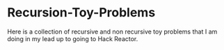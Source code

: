 # Recursion-Toy-Problems

Here is a collection of recursive and non recursive toy problems that I am doing in my lead up to going to Hack Reactor.
